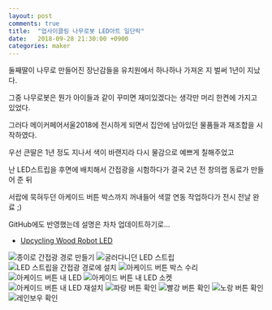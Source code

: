 ```yaml
---
layout: post
comments: true
title:  "업사이클링 나무로봇 LED아트 일단락"
date:   2018-09-28 21:30:00 +0900
categories: maker
---
```

둘째딸이 나무로 만들어진 장난감들을 유치원에서 하나하나 가져온 지 벌써 1년이 지났다.

그중 나무로봇은 뭔가 아이들과 같이 꾸미면 재미있겠다는 생각만 머리 한켠에 가지고 있었다.

그러다 메이커페어서울2018에 전시하게 되면서 집안에 남아있던 물품들과 재조합을 시작하였다.

우선 큰딸은 1년 정도 지나서 색이 바랜지라 다시 물감으로 예쁘게 칠해주었고

난 LED스트립을 후면에 배치해서 간접광을 시험하다가 결국 2년 전 창의랩 동료가 만들어 준 뒤

서랍에 묵혀두던 아케이드 버튼 박스까지 꺼내들어 색깔 연동 작업하다가 전시 전날 완료 ;)

GitHub에도 반영했는데 설명은 차차 업데이트하기로...

- [Upcycling Wood Robot LED](https://github.com/nanishin/upcycling-wood-robot-led)

![종이로 간접광 경로 만들기](/assets/20180812_160141.png)
![굴러다니던 LED 스트립](/assets/20180812_162825.png)
![LED 스트립을 간접광 경로에 설치](/assets/20180812_163217.png)
![아케이드 버튼 박스 수리](/assets/20180901_150559.png)
![아케이드 버튼 내 LED](/assets/20180901_152615.png)
![아케이드 버튼 내 LED 소켓](/assets/20180901_152831.png)
![아케이드 버튼 내 LED 재설치](/assets/20180901_194100.png)
![파랑 버튼 확인](/assets/20180928_181634.png)
![빨강 버튼 확인](/assets/20180928_181637.png)
![노랑 버튼 확인](/assets/20180928_181639.png)
![레인보우 확인](/assets/20180928_181648.png)

